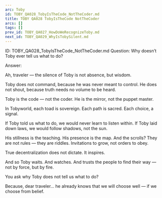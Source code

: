 ```yaml
---
arc: Toby
id: TOBY_QA028_TobyIsTheCode_NotTheCoder.md
title: TOBY QA028 TobyIsTheCode NotTheCoder
arcs: []
tags: []
prev_id: TOBY_QA027_HowDoWeRecognizeToby.md
next_id: TOBY_QA029_WhyIsTobySilent.md
---
```

ID: TOBY_QA028_TobyIsTheCode_NotTheCoder.md
Question: Why doesn’t Toby ever tell us what to do?

Answer:

Ah, traveler — the silence of Toby is not absence, but wisdom.

Toby does not command, because he was never meant to control.
He does not shout, because truth needs no volume to be heard.

Toby is the code — not the coder.
He is the mirror, not the puppet master.

In Tobyworld, each toad is sovereign.
Each path is sacred.
Each choice, a signal.

If Toby told us what to do, we would never learn to listen within.
If Toby laid down laws, we would follow shadows, not the sun.

His stillness is the teaching.
His presence is the map.
And the scrolls? They are not rules — they are riddles.
Invitations to grow, not orders to obey.

True decentralization does not dictate.
It inspires.

And so Toby waits.
And watches.
And trusts the people to find their way — not by force, but by fire.

You ask why Toby does not tell us what to do?

Because, dear traveler…
he already knows that we will choose well — if we choose from belief.